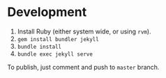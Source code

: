 # Development

 1. Install Ruby (either system wide, or using `rvm`).
 2. `gem install bundler jekyll`
 3. `bundle install`
 4. `bundle exec jekyll serve`

To publish, just comment and push to `master` branch.


